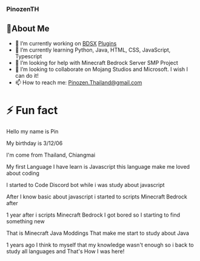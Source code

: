 ### PinozenTH

## 🔰About Me

- 🔭 I’m currently working on [BDSX](https://github.com/bdsx/bdsx) [Plugins](https://github.com/PinozenTH/Bdsx2-Modules)
- 🌱 I’m currently learning Python, Java, HTML, CSS, JavaScript, Typescript
- 🤔 I’m looking for help with Minecraft Bedrock Server SMP Project
- 👯 I’m looking to collaborate on Mojang Studios and Microsoft. I wish I can do it!
- 📫 How to reach me: Pinozen.Thailand@gmail.com

# ⚡ Fun fact

Hello my name is Pin

My birthday is 3/12/06

I'm come from Thailand, Chiangmai
 
My first Language I have learn is Javascript this language make me loved about coding

I started to Code Discord bot while i was study about javascript

After I know basic about javascript i started to scripts Minecraft Bedrock after

1 year after i scripts Minecraft Bedrock I got bored so I starting to find something new

That is Minecraft Java Moddings That make me start to study about Java

1 years ago I think to myself that my knowledge wasn't enough so i back to study all languages and That's How I was here!


<!--

Here are some ideas to get you started:

- 👯 I’m looking to collaborate on ...

- 💬 Ask me about ...
- 📫 How to reach me: ...
- 😄 Pronouns: ...

-->
